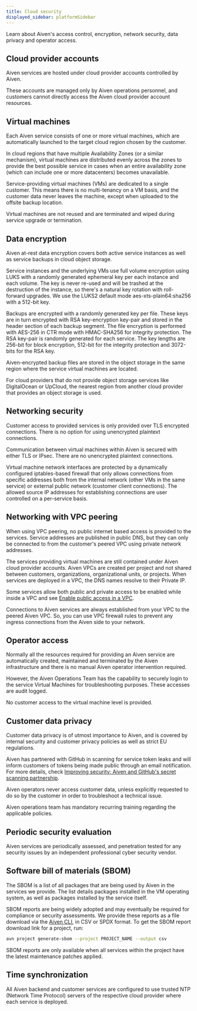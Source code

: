 ```yaml
---
title: Cloud security
displayed_sidebar: platformSidebar
---
```


Learn about Aiven's access control, encryption, network security, data privacy and operator access.

## Cloud provider accounts

Aiven services are hosted under cloud provider accounts
controlled by Aiven.

These accounts are managed only by Aiven operations
personnel, and customers cannot directly access the Aiven cloud provider
account resources.

## Virtual machines

Each Aiven service consists of one or more virtual machines, which are
automatically launched to the target cloud region chosen by the
customer.

In cloud regions that have multiple Availability Zones (or a
similar mechanism), virtual machines are distributed evenly across
the zones to provide the best possible service in cases when an
entire availability zone (which can include one or more datacenters)
becomes unavailable.

Service-providing virtual machines (VMs) are dedicated to a single
customer. This means there is no multi-tenancy on a VM basis, and the customer
data never leaves the machine, except when uploaded to the offsite
backup location.

Virtual machines are not reused and are terminated and wiped during service
upgrade or termination.

## Data encryption

Aiven at-rest data encryption covers both active service instances as
well as service backups in cloud object storage.

Service instances and the underlying VMs use full volume encryption
using LUKS with a randomly generated ephemeral key per each instance and
each volume. The key is never re-used and will be trashed at the
destruction of the instance, so there's a natural key rotation with
roll-forward upgrades. We use the LUKS2 default mode
aes-xts-plain64:sha256 with a 512-bit key.

Backups are encrypted with a randomly generated key per file. These keys
are in turn encrypted with RSA key-encryption key-pair and stored in the
header section of each backup segment. The file encryption is performed
with AES-256 in CTR mode with HMAC-SHA256 for integrity protection. The
RSA key-pair is randomly generated for each service. The key lengths are
256-bit for block encryption, 512-bit for the integrity protection and
3072-bits for the RSA key.

Aiven-encrypted backup files are stored in the object storage in the
same region where the service virtual machines are located.

For cloud providers that do not provide object storage services like
DigitalOcean or UpCloud, the nearest region from another cloud provider
that provides an object storage is used.

## Networking security

Customer access to provided services is only provided over TLS encrypted
connections. There is no option for using unencrypted plaintext
connections.

Communication between virtual machines within Aiven is secured with
either TLS or IPsec. There are no unencrypted plaintext connections.

Virtual machine network interfaces are protected by a dynamically
configured iptables-based firewall that only allows connections from
specific addresses both from the internal network (other VMs in the same
service) or external public network (customer client connections). The
allowed source IP addresses for establishing connections are user
controlled on a per-service basis.

## Networking with VPC peering

When using VPC peering, no public internet based access is provided to
the services. Service addresses are published in public DNS, but they
can only be connected to from the customer's peered VPC using private
network addresses.

The services providing virtual machines are still contained under Aiven
cloud provider accounts. Aiven VPCs are created per project and not
shared between customers, organizations, organizational units, or
projects. When services are deployed in a VPC, the DNS names resolve to
their Private IP.

Some services allow both public and private access to be enabled while
inside a VPC and see
[Enable public access in a VPC](/docs/platform/howto/public-access-in-vpc).

Connections to Aiven services are always established from your VPC to
the peered Aiven VPC. So, you can use VPC firewall rules to prevent any
ingress connections from the Aiven side to your network.

## Operator access

Normally all the resources required for providing an Aiven service are
automatically created, maintained and terminated by the Aiven
infrastructure and there is no manual Aiven operator intervention
required.

However, the Aiven Operations Team has the capability to securely login
to the service Virtual Machines for troubleshooting purposes. These
accesses are audit logged.

No customer access to the virtual machine level is provided.

## Customer data privacy

Customer data privacy is of utmost importance to Aiven, and is covered
by internal security and customer privacy policies as well as strict EU
regulations.

Aiven has partnered with GitHub in scanning for service token leaks and
will inform customers of tokens being made public through an email
notification. For more details, check [Improving security: Aiven and
GitHub's secret scanning
partnership](https://aiven.io/blog/aiven-and-github's-secret-scanning-partnership).

Aiven operators never access customer data, unless explicitly requested
to do so by the customer in order to troubleshoot a technical issue.

Aiven operations team has mandatory recurring training regarding the
applicable policies.

## Periodic security evaluation

Aiven services are periodically assessed, and penetration tested for any
security issues by an independent professional cyber security vendor.

## Software bill of materials (SBOM)

The SBOM is a list of all packages that are being used by Aiven in the
services we provide. The list details packages installed in the VM
operating system, as well as packages installed by the service itself.

SBOM reports are being widely adopted and may eventually be required for
compliance or security assessments. We provide these reports as a file
download via the [Aiven CLI](/docs/tools/cli), in CSV or SPDX format. To  get the SBOM
report download link for a project, run:

```bash
avn project generate-sbom --project PROJECT_NAME --output csv
```

SBOM reports are only available when all services within the project have
the latest maintenance patches applied.

## Time synchronization

All Aiven backend and customer services are configured to use trusted
NTP (Network Time Protocol) servers of the respective cloud provider
where each service is deployed.
